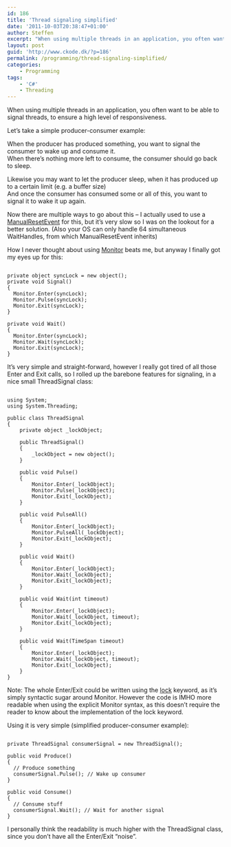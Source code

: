 ```yaml
---
id: 186
title: 'Thread signaling simplified'
date: '2011-10-03T20:38:47+01:00'
author: Steffen
excerpt: "When using multiple threads in an application, you often want to be able to signal threads, to ensure a high level of responsiveness.\r\n\r\nThere are multiple ways to do this, but here's what I feel is the best solution."
layout: post
guid: 'http://www.ckode.dk/?p=186'
permalink: /programming/thread-signaling-simplified/
categories:
    - Programming
tags:
    - 'C#'
    - Threading
---
```


When using multiple threads in an application, you often want to be able to signal threads, to ensure a high level of responsiveness.

Let’s take a simple producer-consumer example:

When the producer has produced something, you want to signal the consumer to wake up and consume it.  
When there’s nothing more left to consume, the consumer should go back to sleep.

Likewise you may want to let the producer sleep, when it has produced up to a certain limit (e.g. a buffer size)  
And once the consumer has consumed some or all of this, you want to signal it to wake it up again.

Now there are multiple ways to go about this – I actually used to use a [ManualResetEvent](http://msdn.microsoft.com/en-us/library/system.threading.manualresetevent.aspx) for this, but it’s very slow so I was on the lookout for a better solution. (Also your OS can only handle 64 simultaneous WaitHandles, from which ManualResetEvent inherits)

How I never thought about using [Monitor](http://msdn.microsoft.com/en-us/library/system.threading.monitor.aspx) beats me, but anyway I finally got my eyes up for this:

```

private object syncLock = new object();
private void Signal()
{
  Monitor.Enter(syncLock);
  Monitor.Pulse(syncLock);
  Monitor.Exit(syncLock);
}

private void Wait()
{
  Monitor.Enter(syncLock);
  Monitor.Wait(syncLock);
  Monitor.Exit(syncLock);
}
```

It’s very simple and straight-forward, however I really got tired of all those Enter and Exit calls, so I rolled up the barebone features for signaling, in a nice small ThreadSignal class:

```

using System;
using System.Threading;

public class ThreadSignal
{
    private object _lockObject;

    public ThreadSignal()
    {
        _lockObject = new object();
    }

    public void Pulse()
    {
        Monitor.Enter(_lockObject);
        Monitor.Pulse(_lockObject);
        Monitor.Exit(_lockObject);
    }

    public void PulseAll()
    {
        Monitor.Enter(_lockObject);
        Monitor.PulseAll(_lockObject);
        Monitor.Exit(_lockObject);
    }

    public void Wait()
    {
        Monitor.Enter(_lockObject);
        Monitor.Wait(_lockObject);
        Monitor.Exit(_lockObject);
    }

    public void Wait(int timeout)
    {
        Monitor.Enter(_lockObject);
        Monitor.Wait(_lockObject, timeout);
        Monitor.Exit(_lockObject);
    }

    public void Wait(TimeSpan timeout)
    {
        Monitor.Enter(_lockObject);
        Monitor.Wait(_lockObject, timeout);
        Monitor.Exit(_lockObject);
    }
} 
```

Note: The whole Enter/Exit could be written using the [lock](http://msdn.microsoft.com/en-us/library/c5kehkcz.aspx) keyword, as it’s simply syntactic sugar around Monitor. However the code is IMHO more readable when using the explicit Monitor syntax, as this doesn’t require the reader to know about the implementation of the lock keyword.

Using it is very simple (simplified producer-consumer example):

```

private ThreadSignal consumerSignal = new ThreadSignal();

public void Produce()
{
  // Produce something
  consumerSignal.Pulse(); // Wake up consumer
}

public void Consume()
{
  // Consume stuff
  consumerSignal.Wait(); // Wait for another signal
}
```

I personally think the readability is much higher with the ThreadSignal class, since you don’t have all the Enter/Exit “noise”.